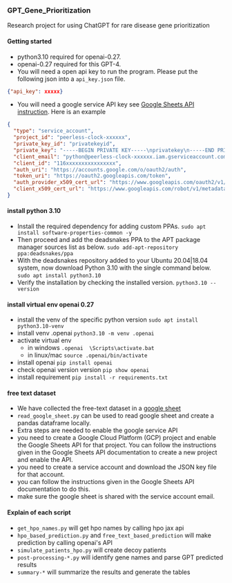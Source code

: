 ### GPT_Gene_Prioritization
Research project for using ChatGPT for rare disease gene prioritization

#### Getting started
- python3.10 required for openai-0.27.
- openai-0.27 required for this GPT-4.
- You will need a open api key to run the program. Please put the following json into a `api_key.json` file.
```json
{"api_key": xxxxx}
```
- You will need a google service API key see [Google Sheets API instruction](https://developers.google.com/sheets/api/guides/concepts). Here is an example
```json
{
  "type": "service_account",
  "project_id": "peerless-clock-xxxxxx",
  "private_key_id": "privatekeyid",
  "private_key": "-----BEGIN PRIVATE KEY-----\nprivatekey\n-----END PRIVATE KEY-----\n",
  "client_email": "python@peerless-clock-xxxxxx.iam.gserviceaccount.com",
  "client_id": "116xxxxxxxxxxxxxxxx",
  "auth_uri": "https://accounts.google.com/o/oauth2/auth",
  "token_uri": "https://oauth2.googleapis.com/token",
  "auth_provider_x509_cert_url": "https://www.googleapis.com/oauth2/v1/certs",
  "client_x509_cert_url": "https://www.googleapis.com/robot/v1/metadata/x509/python%40peerless-clock-xxxxxx.iam.gserviceaccount.com"
}
```

#### install python 3.10
- Install the required dependency for adding custom PPAs.
`sudo apt install software-properties-common -y`
- Then proceed and add the deadsnakes PPA to the APT package manager sources list as below.
`sudo add-apt-repository ppa:deadsnakes/ppa`
- With the deadsnakes repository added to your Ubuntu 20.04|18.04 system, now download Python 3.10 with the single command below.
`sudo apt install python3.10`
- Verify the installation by checking the installed version.
`python3.10 --version`



#### install virtual env openai 0.27
- install the venv of the specific python version 
`sudo apt install python3.10-venv`
- install venv .openai
`python3.10 -m venv .openai`
- activate virtual env
    - in windows
    `.openai  \Scripts\activate.bat`
    - in linux/mac
    `source .openai/bin/activate`
- install openai 
`pip install openai`
- check openai version version
`pip show openai`
- install requirement
`pip install -r requirements.txt`

#### free text dataset
- We have collected the free-text dataset in a [google sheet](https://docs.google.com/spreadsheets/d/1GL_mEX2Iqz5ANvftYWa2mwDKxnA05jN-s2SKDw3rLeo/edit#gid=0)
- `read_google_sheet.py` can be used to read google sheet and create a pandas dataframe locally.
- Extra steps are needed to enable the google service API
 - you need to create a Google Cloud Platform (GCP) project and enable the Google Sheets API for that project. You can follow the instructions given in the Google Sheets API documentation to create a new project and enable the API.
 - you need to create a service account and download the JSON key file for that account. 
 - you can follow the instructions given in the Google Sheets API documentation to do this.
 - make sure the google sheet is shared with the service account email.


#### Explain of each script

- `get_hpo_names.py` will get hpo names by calling hpo jax api
- `hpo_based_prediction.py` and `free_text_based_prediction` will make prediction by calling openai's API
- `simulate_patients_hpo.py` will create decoy patients
- `post-processing-*.py` will identify gene names and parse GPT predicted results
- `summary-*` will summarize the results and generate the tables


